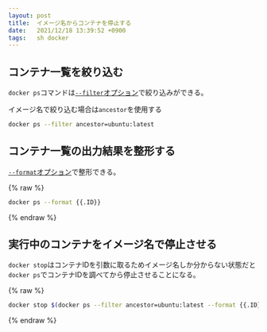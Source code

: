 ```yaml
---
layout: post
title:  イメージ名からコンテナを停止する
date:   2021/12/18 13:39:52 +0900
tags:   sh docker
---
```


## コンテナ一覧を絞り込む

`docker ps`コマンドは[`--filter`オプション](https://docs.docker.jp/engine/reference/commandline/ps.html#ps-filtering)で絞り込みができる。

イメージ名で絞り込む場合は`ancestor`を使用する

```sh
docker ps --filter ancestor=ubuntu:latest
```

## コンテナ一覧の出力結果を整形する

[`--format`オプション](https://docs.docker.jp/engine/reference/commandline/ps.html#ps-formatting)で整形できる。

{% raw %}

```sh
docker ps --format {{.ID}}
```

{% endraw %}

## 実行中のコンテナをイメージ名で停止させる

`docker stop`はコンテナIDを引数に取るためイメージ名しか分からない状態だと`docker ps`でコンテナIDを調べてから停止させることになる。

{% raw %}

```sh
docker stop $(docker ps --filter ancestor=ubuntu:latest --format {{.ID}})
```

{% endraw %}
